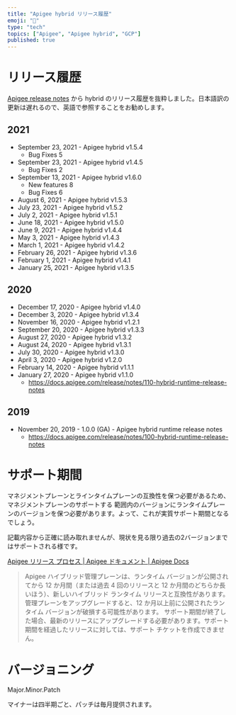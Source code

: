 ```yaml
---
title: "Apigee hybrid リリース履歴"
emoji: "💬"
type: "tech"
topics: ["Apigee", "Apigee hybrid", "GCP"]
published: true
---
```


# リリース履歴

[Apigee release notes](https://cloud.google.com/apigee/docs/release/notes/apigee-release-notes) から hybrid のリリース履歴を抜粋しました。日本語訳の更新は遅れるので、英語で参照することをお勧めします。

## 2021

* September 23, 2021 - Apigee hybrid v1.5.4
  * Bug Fixes 5
* September 23, 2021 - Apigee hybrid v1.4.5
  * Bug Fixes 2
* September 13, 2021  - Apigee hybrid v1.6.0
  * New features 8
  * Bug Fixes 6
* August 6, 2021  - Apigee hybrid v1.5.3
* July 23, 2021  - Apigee hybrid v1.5.2
* July 2, 2021  - Apigee hybrid v1.5.1
* June 18, 2021  - Apigee hybrid v1.5.0
* June 9, 2021  - Apigee hybrid v1.4.4
* May 3, 2021  - Apigee hybrid v1.4.3
* March 1, 2021  - Apigee hybrid v1.4.2
* February 26, 2021  - Apigee hybrid v1.3.6
* February 1, 2021  - Apigee hybrid v1.4.1
* January 25, 2021 - Apigee hybrid v1.3.5

## 2020

* December 17, 2020 - Apigee hybrid v1.4.0
* December 3, 2020 - Apigee hybrid v1.3.4
* November 16, 2020 - Apigee hybrid v1.2.1
* September 20, 2020 - Apigee hybrid v1.3.3
* August 27, 2020 - Apigee hybrid v1.3.2
* August 24, 2020 - Apigee hybrid v1.3.1
* July 30, 2020 - Apigee hybrid v1.3.0
* April 3, 2020 - Apigee hybrid v1.2.0
* February 14, 2020 - Apigee hybrid v1.1.1
* January 27, 2020 - Apigee hybrid v1.1.0
  * https://docs.apigee.com/release/notes/110-hybrid-runtime-release-notes

## 2019

* November 20, 2019 - 1.0.0 (GA) - Apigee hybrid runtime release notes
  * https://docs.apigee.com/release/notes/100-hybrid-runtime-release-notes

# サポート期間

マネジメントプレーンとラインタイムプレーンの互換性を保つ必要があるため、マネジメントプレーンのサポートする
範囲内のバージョンにランタイムプレーンのバージョンを保つ必要があります。よって、これが実質サポート期間となるでしょう。

記載内容から正確に読み取れませんが、現状を見る限り過去の2バージョンまではサポートされる様です。

[Apigee リリース プロセス | Apigee ドキュメント | Apigee Docs](https://docs.apigee.com/release/apigee-edge-release-process?hl=ja#apigee-hybrid-release-process)
> Apigee ハイブリッド管理プレーンは、ランタイム バージョンが公開されてから 12 か月間（または過去 4 回のリリースと 12 か月間のどちらか長いほう）、新しいハイブリッド ランタイム リリースと互換性があります。
> 管理プレーンをアップグレードすると、12 か月以上前に公開されたランタイム バージョンが破損する可能性があります。
> サポート期間が終了した場合、最新のリリースにアップグレードする必要があります。サポート期間を経過したリリースに対しては、サポート チケットを作成できません。

# バージョニング

Major.Minor.Patch

マイナーは四半期ごと、パッチは毎月提供されます。
